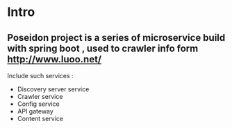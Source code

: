 # Intro

## Poseidon project is a series of microservice build with spring boot , used to crawler info form http://www.luoo.net/

Include such services :

* Discovery server service
* Crawler service
* Config service
* API gateway
* Content service